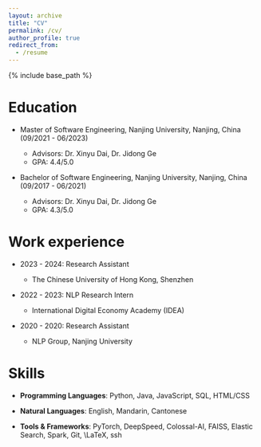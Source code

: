 ```yaml
---
layout: archive
title: "CV"
permalink: /cv/
author_profile: true
redirect_from:
  - /resume
---
```


{% include base_path %}

Education
======
* Master of Software Engineering, Nanjing University, Nanjing, China (09/2021 - 06/2023)
  * Advisors: Dr. Xinyu Dai, Dr. Jidong Ge
  * GPA: 4.4/5.0

* Bachelor of Software Engineering, Nanjing University, Nanjing, China (09/2017 - 06/2021)
  * Advisors: Dr. Xinyu Dai, Dr. Jidong Ge
  * GPA: 4.3/5.0

Work experience
======
* 2023 - 2024: Research Assistant
  * The Chinese University of Hong Kong, Shenzhen

* 2022 - 2023: NLP Research Intern
  * International Digital Economy Academy (IDEA)

* 2020 - 2020: Research Assistant
  * NLP Group, Nanjing University


Skills
======
* **Programming Languages**: Python, Java, JavaScript, SQL, HTML/CSS

* **Natural Languages**: English, Mandarin, Cantonese

* **Tools & Frameworks**: PyTorch, DeepSpeed, Colossal-AI, FAISS, Elastic Search, Spark, Git, \LaTeX, ssh

<!--
Publications
======
  <ul>{% for post in site.publications %}
    {% include archive-single-cv.html %}
  {% endfor %}</ul>

Talks
======
  <ul>{% for post in site.talks %}
    {% include archive-single-talk-cv.html %}
  {% endfor %}</ul>

Teaching
======
  <ul>{% for post in site.teaching %}
    {% include archive-single-cv.html %}
  {% endfor %}</ul>

Service and leadership
======
* Currently signed in to 43 different slack teams -->
